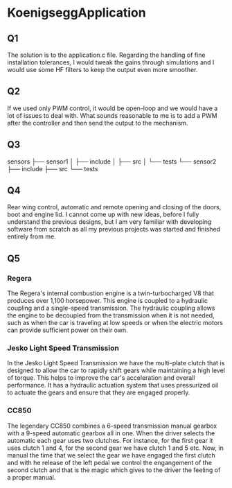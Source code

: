 # KoenigseggApplication

## Q1
The solution is to the application.c file. Regarding the handling of fine installation tolerances, I would tweak the gains through simulations and I would use some HF filters to keep the output even more smoother.

## Q2
If we used only PWM control, it would be open-loop and we would have a lot of issues to deal with. What sounds reasonable to me is to add a PWM after the controller and then send the output to the mechanism.

## Q3

sensors
├── sensor1
│   ├── include
│   ├── src
│   └── tests
└── sensor2
    ├── include
    ├── src
    └── tests
    

## Q4
Rear wing control, automatic and remote opening and closing of the doors, boot and engine lid. I cannot come up with new ideas, before I fully understand the previous designs, but I am very familiar with developing software from scratch as all my previous projects was started and finished entirely from me.

## Q5
### Regera
The Regera's internal combustion engine is a twin-turbocharged V8 that produces over 1,100 horsepower. This engine is coupled to a hydraulic coupling and a single-speed transmission. The hydraulic coupling allows the engine to be decoupled from the transmission when it is not needed, such as when the car is traveling at low speeds or when the electric motors can provide sufficient power on their own.
### Jesko Light Speed Transmission
In the Jesko Light Speed Transmission we have the multi-plate clutch that is designed to allow the car to rapidly shift gears while maintaining a high level of torque. This helps to improve the car's acceleration and overall performance. It has a hydraulic actuation system that uses pressurized oil to actuate the gears and ensure that they are engaged properly.
### CC850
The legendary CC850 combines a 6-speed transmission manual gearbox with a 9-speed automatic gearbox all in one. When the driver selects the automatic each gear uses two clutches. For instance, for the first gear it uses clutch 1 and 4, for the second gear we have clutch 1 and 5 etc. Now, in manual the time that we select the gear we have engaged the first clutch and with he release of the left pedal we control the engangement of the second clutch and that is the magic which gives to the driver the feeling of a proper manual.
